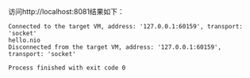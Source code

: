 访问http://localhost:8081结果如下：
```
Connected to the target VM, address: '127.0.0.1:60159', transport: 'socket'
hello.nio
Disconnected from the target VM, address: '127.0.0.1:60159', transport: 'socket'

Process finished with exit code 0
```